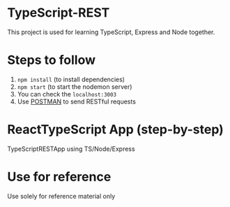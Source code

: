 # TypeScript-REST

This project is used for learning TypeScript, Express and Node together.

# Steps to follow

1. `npm install` (to install dependencies)
2. `npm start` (to start the nodemon server)
3. You can check the `localhost:3003`
4. Use [POSTMAN](https://postman.com) to send RESTful requests

# ReactTypeScript App (step-by-step)

TypeScriptRESTApp using TS/Node/Express

# Use for reference

Use solely for reference material only
